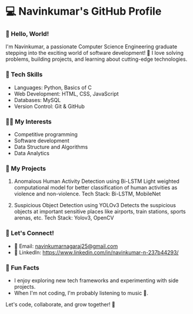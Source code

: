 # 💻 Navinkumar's GitHub Profile

### 👋 Hello, World!

I'm Navinkumar, a passionate Computer Science Engineering graduate stepping into the exciting world of software development! 🚀 I love solving problems, building projects, and learning about cutting-edge technologies. 

### 🌱 Tech Skills
- Languages: Python, Basics of C
- Web Development: HTML, CSS, JavaScript
- Databases: MySQL
- Version Control: Git & GitHub

### 👨‍💻 My Interests
- Competitive programming
- Software development
- Data Structure and Algorithms
- Data Analytics

### 📂 My Projects
1. Anomalous Human Activity Detection using Bi-LSTM
  Light weighted computational model for better classification of human activities as violence and non-violence.
  Tech Stack: Bi-LSTM, MobileNet
   
2. Suspicious Object Detection using YOLOv3
  Detects the suspicious objects at important sensitive places like airports, train stations, sports arenas, etc.
  Tech Stack: Yolov3, OpenCV

### 🔗 Let's Connect!
- 📧 Email: navinkumarnagaraj25@gmail.com
- 💼 LinkedIn: https://www.linkedin.com/in/navinkumar-n-237b44293/

### 🌟 Fun Facts
- I enjoy exploring new tech frameworks and experimenting with side projects.
- When I'm not coding, I'm probably listening to music 🎵.

Let's code, collaborate, and grow together! 🚀
